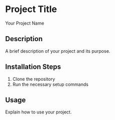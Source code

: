 # Project Title

Your Project Name

## Description

A brief description of your project and its purpose.

## Installation Steps

1. Clone the repository
2. Run the necessary setup commands

## Usage

Explain how to use your project.